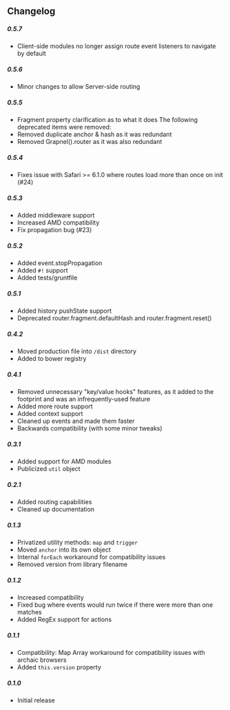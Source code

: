 ## Changelog

##### 0.5.7
* Client-side modules no longer assign route event listeners to navigate by default

##### 0.5.6
* Minor changes to allow Server-side routing

##### 0.5.5
* Fragment property clarification as to what it does
The following deprecated items were removed:
* Removed duplicate anchor & hash as it was redundant
* Removed Grapnel().router as it was also redundant

##### 0.5.4
* Fixes issue with Safari >= 6.1.0 where routes load more than once on init (#24)

##### 0.5.3
* Added middleware support
* Increased AMD compatibility
* Fix propagation bug (#23)

##### 0.5.2
* Added event.stopPropagation
* Added `#!` support
* Added tests/gruntfile

##### 0.5.1
* Added history pushState support
* Deprecated router.fragment.defaultHash and router.fragment.reset()

##### 0.4.2
* Moved production file into `/dist` directory
* Added to bower registry

##### 0.4.1
* Removed unnecessary "key/value hooks" features, as it added to the footprint and was an infrequently-used feature
* Added more route support
* Added context support
* Cleaned up events and made them faster
* Backwards compatibility (with some minor tweaks)

##### 0.3.1
* Added support for AMD modules
* Publicized `util` object

##### 0.2.1
* Added routing capabilities
* Cleaned up documentation

##### 0.1.3
* Privatized utility methods: `map` and `trigger`
* Moved `anchor` into its own object
* Internal `forEach` workaround for compatibility issues
* Removed version from library filename

##### 0.1.2
* Increased compatibility
* Fixed bug where events would run twice if there were more than one matches
* Added RegEx support for actions

##### 0.1.1
* Compatibility: Map Array workaround for compatibility issues with archaic browsers
* Added `this.version` property

##### 0.1.0
* Initial release
